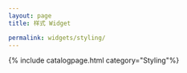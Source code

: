 ```yaml
---
layout: page
title: 样式 Widget

permalink: widgets/styling/
---
```

   {% include catalogpage.html category="Styling"%}   